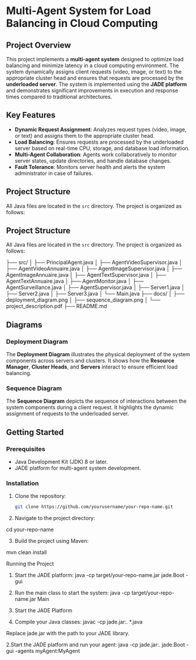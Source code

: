 # Multi-Agent System for Load Balancing in Cloud Computing

## Project Overview
This project implements a **multi-agent system** designed to optimize load balancing and minimize latency in a cloud computing environment. The system dynamically assigns client requests (video, image, or text) to the appropriate cluster head and ensures that requests are processed by the **underloaded server**. The system is implemented using the **JADE platform** and demonstrates significant improvements in execution and response times compared to traditional architectures.

## Key Features
- **Dynamic Request Assignment**: Analyzes request types (video, image, or text) and assigns them to the appropriate cluster head.
- **Load Balancing**: Ensures requests are processed by the underloaded server based on real-time CPU, storage, and database load information.
- **Multi-Agent Collaboration**: Agents work collaboratively to monitor server states, update directories, and handle database changes.
- **Fault Tolerance**: Monitors server health and alerts the system administrator in case of failures.

## Project Structure
All Java files are located in the `src` directory. The project is organized as follows:

## Project Structure
All Java files are located in the `src` directory. The project is organized as follows:

├── src/
│   ├── PrincipalAgent.java
│   ├── AgentVideoSupervisor.java
│   ├── AgentVideoAnnuaire.java
│   ├── AgentImageSupervisor.java
│   ├── AgentImageAnnuaire.java
│   ├── AgentTextSupervisor.java
│   ├── AgentTextAnnuaire.java
│   ├── AgentMonitor.java
│   ├── AgentSurveillance.java
│   ├── AgentSupervisor.java
│   ├── Server1.java
│   ├── Server2.java
│   ├── Server3.java
│   └── Main.java
├── docs/
│   ├── deployment_diagram.png
│   ├── sequence_diagram.png
│   └── project_description.pdf
├── README.md

## Diagrams
### Deployment Diagram
The **Deployment Diagram** illustrates the physical deployment of the system components across servers and clusters. It shows how the **Resource Manager**, **Cluster Heads**, and **Servers** interact to ensure efficient load balancing.

### Sequence Diagram
The **Sequence Diagram** depicts the sequence of interactions between the system components during a client request. It highlights the dynamic assignment of requests to the underloaded server.

## Getting Started
### Prerequisites
- Java Development Kit (JDK) 8 or later.
- JADE platform for multi-agent system development.

### Installation
1. Clone the repository:
   ```bash
   git clone https://github.com/yourusername/your-repo-name.git

2. Navigate to the project directory:

cd your-repo-name

3. Build the project using Maven:

mvn clean install


Running the Project

1. Start the JADE platform:
java -cp target/your-repo-name.jar jade.Boot -gui 

2. Run the main class to start the system:
java -cp target/your-repo-name.jar Main


3. Start the JADE Platform

1. Compile your Java classes:
javac -cp jade.jar:. *.java

Replace jade.jar with the path to your JADE library.

2.Start the JADE platform and run your agent:
java -cp jade.jar:. jade.Boot -gui -agents myAgent:MyAgent
